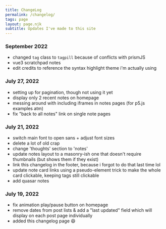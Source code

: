 ```yaml
---
title: ChangeLog
permalink: /changelog/
tags: page
layout: page.njk
subtitle: Updates I've made to this site
---
```

### September 2022
* changed `tag` class to `tagpill` because of conflicts with prismJS 
* vue3 scratchpad notes 
* edit credits to reference the syntax highlight theme i'm actually using

### July 27, 2022 
* setting up for pagination, though not using it yet 
* display only 2 recent notes on homepage 
* messing around with including iframes in notes pages (for p5.js examples atm)
* fix "back to all notes" link on single note pages 

### July 21, 2022
* switch main font to open sans + adjust font sizes
* delete a lot of old crap
* change 'thoughts' section to 'notes'
* update notes layout to a masonry-ish one that doesn't require thumbnails (but shows them if they exist)
* link this changelog in the footer, because i forgot to do that last time lol 
* update note card links using a pseudo-element trick to make the whole card clickable, keeping tags still clickable
* add quasar notes 


### July 19, 2022

* fix animation play/pause button on homepage
* remove dates from post lists & add a "last updated" field which will display on each post page individually
* added this changelog page 😄
